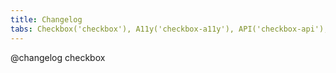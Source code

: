 ```yaml
---
title: Changelog
tabs: Checkbox('checkbox'), A11y('checkbox-a11y'), API('checkbox-api'), Example('checkbox-code'), Changelog('checkbox-changelog')
---
```


@changelog checkbox
